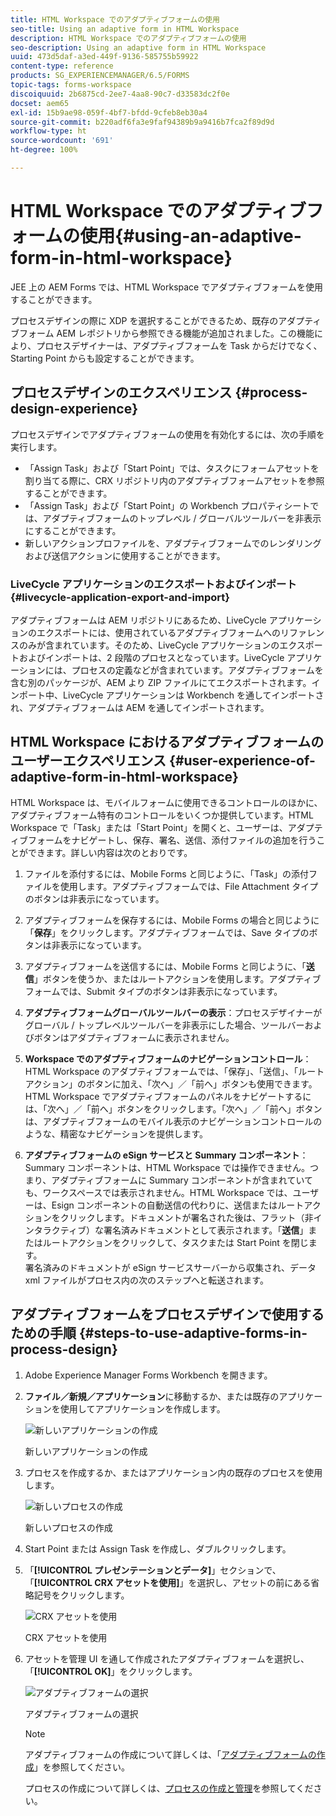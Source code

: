 ```yaml
---
title: HTML Workspace でのアダプティブフォームの使用
seo-title: Using an adaptive form in HTML Workspace
description: HTML Workspace でのアダプティブフォームの使用
seo-description: Using an adaptive form in HTML Workspace
uuid: 473d5daf-a3ed-449f-9136-585755b59922
content-type: reference
products: SG_EXPERIENCEMANAGER/6.5/FORMS
topic-tags: forms-workspace
discoiquuid: 2b6875cd-2ee7-4aa8-90c7-d33583dc2f0e
docset: aem65
exl-id: 15b9ae98-059f-4bf7-bfdd-9cfeb8eb30a4
source-git-commit: b220adf6fa3e9faf94389b9a9416b7fca2f89d9d
workflow-type: ht
source-wordcount: '691'
ht-degree: 100%

---
```


# HTML Workspace でのアダプティブフォームの使用{#using-an-adaptive-form-in-html-workspace}

JEE 上の AEM Forms では、HTML Workspace でアダプティブフォームを使用することができます。

プロセスデザインの際に XDP を選択することができるため、既存のアダプティブフォーム AEM レポジトリから参照できる機能が追加されました。この機能により、プロセスデザイナーは、アダプティブフォームを Task からだけでなく、Starting Point からも設定することができます。

## プロセスデザインのエクスペリエンス {#process-design-experience}

プロセスデザインでアダプティブフォームの使用を有効化するには、次の手順を実行します。

* 「Assign Task」および「Start Point」では、タスクにフォームアセットを割り当てる際に、CRX リポジトリ内のアダプティブフォームアセットを参照することができます。
* 「Assign Task」および「Start Point」の Workbench プロパティシートでは、アダプティブフォームのトップレベル / グローバルツールバーを非表示にすることができます。
* 新しいアクションプロファイルを、アダプティブフォームでのレンダリングおよび送信アクションに使用することができます。

### LiveCycle アプリケーションのエクスポートおよびインポート {#livecycle-application-export-and-import}

アダプティブフォームは AEM リポジトリにあるため、LiveCycle アプリケーションのエクスポートには、使用されているアダプティブフォームへのリファレンスのみが含まれています。そのため、LiveCycle アプリケーションのエクスポートおよびインポートは、2 段階のプロセスとなっています。LiveCycle アプリケーションには、プロセスの定義などが含まれています。アダプティブフォームを含む別のパッケージが、AEM より ZIP ファイルにてエクスポートされます。インポート中、LiveCycle アプリケーションは Workbench を通してインポートされ、アダプティブフォームは AEM を通してインポートされます。

## HTML Workspace におけるアダプティブフォームのユーザーエクスペリエンス {#user-experience-of-adaptive-form-in-html-workspace}

HTML Workspace は、モバイルフォームに使用できるコントロールのほかに、アダプティブフォーム特有のコントロールをいくつか提供しています。HTML Workspace で「Task」または「Start Point」を開くと、ユーザーは、アダプティブフォームをナビゲートし、保存、署名、送信、添付ファイルの追加を行うことができます。詳しい内容は次のとおりです。

1. ファイルを添付するには、Mobile Forms と同じように、「Task」の添付ファイルを使用します。アダプティブフォームでは、File Attachment タイプのボタンは非表示になっています。

1. アダプティブフォームを保存するには、Mobile Forms の場合と同じように「**保存**」をクリックします。アダプティブフォームでは、Save タイプのボタンは非表示になっています。

1. アダプティブフォームを送信するには、Mobile Forms と同じように、「**送信**」ボタンを使うか、またはルートアクションを使用します。アダプティブフォームでは、Submit タイプのボタンは非表示になっています。

1. **アダプティブフォームグローバルツールバーの表示**：プロセスデザイナーがグローバル / トップレベルツールバーを非表示にした場合、ツールバーおよびボタンはアダプティブフォームに表示されません。

1. **Workspace でのアダプティブフォームのナビゲーションコントロール**：HTML Workspace のアダプティブフォームでは、「保存」、「送信」、「ルートアクション」のボタンに加え、「次へ」／「前へ」ボタンも使用できます。HTML Workspace でアダプティブフォームのパネルをナビゲートするには、「次へ」／「前へ」ボタンをクリックします。「次へ」／「前へ」ボタンは、アダプティブフォームのモバイル表示のナビゲーションコントロールのような、精密なナビゲーションを提供します。

1. **アダプティブフォームの eSign サービスと Summary コンポーネント**：Summary コンポーネントは、HTML Workspace では操作できません。つまり、アダプティブフォームに Summary コンポーネントが含まれていても、ワークスペースでは表示されません。HTML Workspace では、ユーザーは、Esign コンポーネントの自動送信の代わりに、送信またはルートアクションをクリックします。ドキュメントが署名された後は、フラット（非インタラクティブ）な署名済みドキュメントとして表示されます。「**送信**」またはルートアクションをクリックして、タスクまたは Start Point を閉じます。\
   署名済みのドキュメントが eSign サービスサーバーから収集され、データ xml ファイルがプロセス内の次のステップへと転送されます。

## アダプティブフォームをプロセスデザインで使用するための手順 {#steps-to-use-adaptive-forms-in-process-design}

1. Adobe Experience Manager Forms Workbench を開きます。

1. **ファイル／新規／アプリケーション**&#x200B;に移動するか、または既存のアプリケーションを使用してアプリケーションを作成します。

   ![新しいアプリケーションの作成](assets/create_new_appl.png)

   新しいアプリケーションの作成

1. プロセスを作成するか、またはアプリケーション内の既存のプロセスを使用します。

   ![新しいプロセスの作成](assets/create_new_process.png)

   新しいプロセスの作成

1. Start Point または Assign Task を作成し、ダブルクリックします。
1. 「**[!UICONTROL プレゼンテーションとデータ]**」セクションで、「**[!UICONTROL CRX アセットを使用]**」を選択し、アセットの前にある省略記号をクリックします。

   ![CRX アセットを使用](assets/use_crx_asset.png)

   CRX アセットを使用

1. アセットを管理 UI を通して作成されたアダプティブフォームを選択し、「**[!UICONTROL OK]**」をクリックします。

   ![アダプティブフォームの選択](assets/selecting_form.png)

   アダプティブフォームの選択

   >[!NOTE]
   >
   >アダプティブフォームの作成について詳しくは、「[アダプティブフォームの作成](../../forms/using/creating-adaptive-form.md)」を参照してください。
   >
   >
   >プロセスの作成について詳しくは、[プロセスの作成と管理](https://help.adobe.com/ja_JP/AEMForms/6.1/WorkbenchHelp/WS92d06802c76abadb-1cc35bda128261a20dd-7ff7.2.html)を参照してください。
